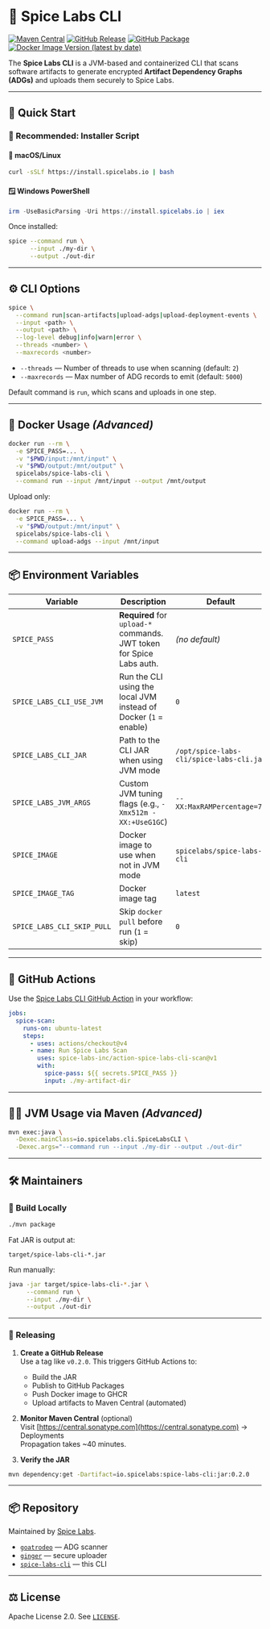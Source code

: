 # 🔩 Spice Labs CLI

[![Maven Central](https://img.shields.io/maven-central/v/io.spicelabs/spice-labs-cli?label=Maven%20Central)](https://central.sonatype.com/artifact/io.spicelabs/spice-labs-cli)
[![GitHub Release](https://img.shields.io/github/v/release/spice-labs-inc/spice-labs-cli?label=GitHub%20Release)](https://github.com/spice-labs-inc/spice-labs-cli/releases)
[![GitHub Package](https://img.shields.io/badge/GitHub-Packages-blue?logo=github)](https://github.com/spice-labs-inc/spice-labs-cli/packages/)
[![Docker Image Version (latest by date)](https://img.shields.io/docker/v/spicelabs/spice-labs-cli?sort=date&label=Docker%20Hub)](https://hub.docker.com/r/spicelabs/spice-labs-cli)

The **Spice Labs CLI** is a JVM-based and containerized CLI that scans software artifacts to generate encrypted **Artifact Dependency Graphs (ADGs)** and uploads them securely to Spice Labs.

---

## 🚀 Quick Start

### 🧪 Recommended: Installer Script

#### 🐧 macOS/Linux

```bash
curl -sSLf https://install.spicelabs.io | bash
```

#### 🪟 Windows PowerShell

```powershell
irm -UseBasicParsing -Uri https://install.spicelabs.io | iex
```

Once installed:

```bash
spice --command run \
      --input ./my-dir \
      --output ./out-dir
```

---

## ⚙️ CLI Options

```bash
spice \
  --command run|scan-artifacts|upload-adgs|upload-deployment-events \
  --input <path> \
  --output <path> \
  --log-level debug|info|warn|error \
  --threads <number> \
  --maxrecords <number>
```

- `--threads` — Number of threads to use when scanning (default: `2`)
- `--maxrecords` — Max number of ADG records to emit (default: `5000`)

Default command is `run`, which scans and uploads in one step.

---

## 🐳 Docker Usage *(Advanced)*

```bash
docker run --rm \
  -e SPICE_PASS=... \
  -v "$PWD/input:/mnt/input" \
  -v "$PWD/output:/mnt/output" \
  spicelabs/spice-labs-cli \
  --command run --input /mnt/input --output /mnt/output
```

Upload only:

```bash
docker run --rm \
  -e SPICE_PASS=... \
  -v "$PWD/output:/mnt/input" \
  spicelabs/spice-labs-cli \
  --command upload-adgs --input /mnt/input
```

---

## 📦 Environment Variables

| Variable                  | Description                                                                 | Default                                       |
|--------------------------|-----------------------------------------------------------------------------|-----------------------------------------------|
| `SPICE_PASS`             | **Required** for `upload-*` commands. JWT token for Spice Labs auth.        | *(no default)*                                |
| `SPICE_LABS_CLI_USE_JVM` | Run the CLI using the local JVM instead of Docker (`1` = enable)            | `0`                                           |
| `SPICE_LABS_CLI_JAR`     | Path to the CLI JAR when using JVM mode                                     | `/opt/spice-labs-cli/spice-labs-cli.jar`      |
| `SPICE_LABS_JVM_ARGS`    | Custom JVM tuning flags (e.g., `-Xmx512m -XX:+UseG1GC`)                     | `--XX:MaxRAMPercentage=75`                     |
| `SPICE_IMAGE`            | Docker image to use when not in JVM mode                                    | `spicelabs/spice-labs-cli`                    |
| `SPICE_IMAGE_TAG`        | Docker image tag                                                            | `latest`                                      |
| `SPICE_LABS_CLI_SKIP_PULL` | Skip `docker pull` before run (`1` = skip)                               | `0`                                           |

---

## 🧩 GitHub Actions

Use the [Spice Labs CLI GitHub Action](https://github.com/spice-labs-inc/action-spice-labs-cli-scan) in your workflow:

```yaml
jobs:
  spice-scan:
    runs-on: ubuntu-latest
    steps:
      - uses: actions/checkout@v4
      - name: Run Spice Labs Scan
        uses: spice-labs-inc/action-spice-labs-cli-scan@v1
        with:
          spice-pass: ${{ secrets.SPICE_PASS }}
          input: ./my-artifact-dir
```

---

## 👩‍💻 JVM Usage via Maven *(Advanced)*

```bash
mvn exec:java \
  -Dexec.mainClass=io.spicelabs.cli.SpiceLabsCLI \
  -Dexec.args="--command run --input ./my-dir --output ./out-dir"
```

---

## 🛠️ Maintainers

### 🔨 Build Locally

```bash
./mvn package
```

Fat JAR is output at:
```
target/spice-labs-cli-*.jar
```

Run manually:

```bash
java -jar target/spice-labs-cli-*.jar \
     --command run \
     --input ./my-dir \
     --output ./out-dir
```

---

### 🚀 Releasing

1. **Create a GitHub Release**  
   Use a tag like `v0.2.0`. This triggers GitHub Actions to:
   - Build the JAR
   - Publish to GitHub Packages
   - Push Docker image to GHCR
   - Upload artifacts to Maven Central (automated)

2. **Monitor Maven Central** (optional)  
   Visit [https://central.sonatype.com](https://central.sonatype.com) → Deployments  
   Propagation takes ~40 minutes.

3. **Verify the JAR**

```bash
mvn dependency:get -Dartifact=io.spicelabs:spice-labs-cli:jar:0.2.0
```

---

## 📦 Repository

Maintained by [Spice Labs](https://github.com/spice-labs-inc).

- [`goatrodeo`](https://github.com/spice-labs-inc/goatrodeo) — ADG scanner
- [`ginger`](https://github.com/spice-labs-inc/ginger) — secure uploader
- [`spice-labs-cli`](https://github.com/spice-labs-inc/spice-labs-cli) — this CLI

---

## ⚖️ License

Apache License 2.0. See [`LICENSE`](LICENSE).